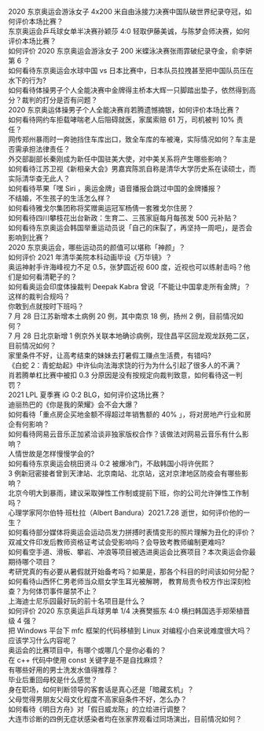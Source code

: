 2020 东京奥运会游泳女子 4x200 米自由泳接力决赛中国队破世界纪录夺冠，如何评价本场比赛？  
东京奥运会乒乓球女单半决赛孙颖莎 4:0 轻取伊藤美诚，与陈梦会师决赛，如何评价本场比赛？  
如何评价 2020 东京奥运会游泳女子 200 米蝶泳决赛张雨霏破纪录夺金，俞李妍第 6 ？  
如何看待东京奥运会水球中国 vs 日本比赛中，日本队员拉拽甚至把中国队员压在水下的行为?  
如何看待体操男子个人全能决赛中金牌得主桥本大辉一只脚踏出垫子，依然得到高分？裁判的打分是否有问题？  
2020 东京奥运体操男子个人全能决赛肖若腾遗憾摘银，如何评价本场比赛？  
如何看待网约车拒载哮喘老人后阻碍就医，家属索赔 61 万，司机被判 10% 责任？  
网传郑州暴雨时一奔驰挡住车库出口，致全车库的车被淹，实际情况如何？车主是否需承担法律责任？  
外交部副部长秦刚成为新任中国驻美大使，对中美关系将产生哪些影响？  
如何看待江苏卫视《新相亲大会》男嘉宾陈凯自称是清华大学历史系在读硕士，而实际清华查无此人？  
如何看待苹果「嘿 Siri ，奥运金牌」语音播报会跳过中国的金牌播报？  
不结婚，不生孩子的生活怎么样？  
如何看待雅戈尔集团称将奖赠奥运冠军杨倩一套雅戈尔住房？  
如何看待四川攀枝花出台新政：生育二、三孩家庭每月每孩发 500 元补贴？  
如何看待东京奥运会韩国举重运动员说「自己的床裂了，再坚持一周吧」，是否会影响到比赛？  
2020 东京奥运会，哪些运动员的颜值可以堪称「神颜」？  
如何评价 2021 年清华美院本科动画毕设《万华镜》？  
奥运神射手许海峰视力不足 0.5，张梦圆近视 600 度，近视也可以练射击吗？他们是如何看清靶子的？  
如何看奥运会印度体操裁判 Deepak Kabra 曾说「不能让中国拿走所有金牌」？这样的裁判合规吗？  
你敢到点就按时下班吗？  
7 月 28 日江苏新增本土病例 20 例，其中南京 18 例，扬州 2 例，目前情况如何？  
7 月 28 日北京新增 1 例京外关联本地确诊病例，现住昌平区回龙观龙跃苑二区，目前情况如何？  
家里条件不好，让高考结束的妹妹去打暑假工赚点生活费，有错吗?  
《白蛇 2：青蛇劫起》中许仙向法海求饶的行为为什么引起了很多人的不满？  
肖若腾单杠比赛中被扣 0.3 分原因是没有按规定向裁判致意，如何看待这一判罚？  
2021 LPL 夏季赛 iG 0:2 BLG，如何评价这场比赛？  
迪丽热巴的《你是我的荣耀》会不会大爆？  
如何看待「重点房企买地金额不得超过年销售额的 40% 」，将对房地产行业和房企有何影响？  
如何看待网易云音乐正加紧洽谈非独家版权合作？该做法对网易云音乐有什么影响？  
人情世故是怎样慢慢学会的?  
如何看待东京奥运会桃田贤斗 0:2 被爆冷门，不敌韩国小将许侊熙？  
3 例新冠密接者曾到天津站、北京南站、北京站，这对京津地区防疫会有哪些影响？  
北京今明大到暴雨，建议采取弹性工作制或提前下班，你的公司允许弹性工作制吗？  
心理学家阿尔伯特·班杜拉（Albert Bandura）2021.7.28 逝世，如何评价他的一生？  
如何看待部分媒体将奥运会运动员发力拼搏时表情变形的照片理解为丑化的评价？  
双减文件印发后教师资格证考试会受影响吗？会导致考教师编制更难吗?  
如何看空手道、滑板、攀岩、冲浪等项目被选进奥运会比赛项目？本次奥运会你最期待哪个项目？  
考研党真的有必要从暑假就开始备考吗？如果是，那各个科目的时间该如何分配？  
如何看待山西怀仁男老师当众扇女学生耳光被解聘， 教育局责令校方作出深刻检查？为何体罚事件屡禁不止？  
上海迪士尼乐园最好玩的前十名项目是什么？  
如何评价 2020 东京奥运乒乓球男单 1/4 决赛樊振东 4:0 横扫韩国选手郑荣植晋级 4 强？  
把 Windows 平台下 mfc 框架的代码移植到 Linux 对编程小白来说难度很大吗？应该学习什么内容呢？  
奥运会的比赛项目中，有哪个或哪几个是你必看的？  
在 c++ 代码中使用 const 关键字是不是自找麻烦？  
有哪些好用的男士洗发水值得推荐？  
毕业后重回母校是什么感觉？  
身在职场，如何判断领导的客套话是真心还是「暗藏玄机」？  
父母觉得男朋友父母文化程度不高家庭条件不好，怎么办？  
如何看待《明日方舟》对「假日威龙陈」的立绘进行调整？  
大连市诊断的四例无症状感染者均在张家界观看过同场演出，目前情况如何？  
